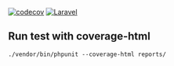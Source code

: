 [![codecov](https://codecov.io/gh/quy1990/nachrichten/branch/test/graph/badge.svg?token=5J9TMHN74B)](https://codecov.io/gh/quy1990/nachrichten)
[![Laravel](https://github.com/quy1990/nachrichten/actions/workflows/laravel.yml/badge.svg?branch=main&event=push)](https://github.com/quy1990/nachrichten/actions/workflows/laravel.yml)
## Run test with coverage-html
    ./vendor/bin/phpunit --coverage-html reports/

